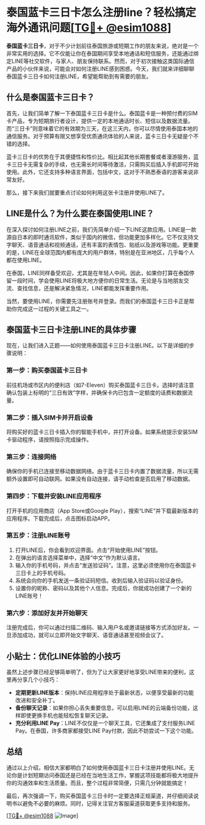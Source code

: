 # 泰国蓝卡三日卡怎么注册line？轻松搞定海外通讯问题[[TG💪+ @esim1088](https://t.me/s/esim1088)]

**泰国蓝卡三日卡**，对于不少计划前往泰国旅游或短期工作的朋友来说，绝对是一个非常实用的选择。它不仅能让你在泰国期间享受本地通话和短信服务，还能通过绑定LINE等社交软件，与家人、朋友保持联系。然而，对于初次接触这类国际通信产品的小伙伴来说，可能会对如何注册LINE感到困惑。今天，我们就来详细聊聊泰国蓝卡三日卡如何注册LINE，希望能帮助到有需要的朋友。

## 什么是泰国蓝卡三日卡？

首先，让我们简单了解一下泰国蓝卡三日卡是什么。泰国蓝卡是一种预付费的SIM卡产品，专为短期旅行者设计，提供一定的本地通话时长、短信以及数据流量。而“三日卡”则意味着它的有效期为三天，在这三天内，你可以尽情使用泰国本地的通信服务。对于预算有限又想享受优质通讯体验的人来说，蓝卡三日卡无疑是个不错的选择。

蓝卡三日卡的优势在于其便捷性和性价比。相比起其他长期套餐或者漫游服务，蓝卡三日卡无需复杂的手续，也无需长时间等待激活，只需购买后插入手机即可开始使用。此外，它还支持多种语言界面，包括中文，这对于不熟悉泰语的游客来说非常友好。

那么，接下来我们就要重点讨论如何利用这张卡注册并使用LINE了。

## LINE是什么？为什么要在泰国使用LINE？

在深入探讨如何注册LINE之前，我们先简单介绍一下LINE这款应用。LINE是一款源自日本的即时通讯软件，类似于国内的微信，但功能更加多样化。它不仅支持文字聊天、语音通话和视频通话，还有丰富的表情包、贴纸以及游戏等功能。更重要的是，LINE在全球范围内都有庞大的用户群体，特别是在亚洲地区，几乎每个人都在使用LINE。

在泰国，LINE同样备受欢迎，尤其是在年轻人中间。因此，如果你打算在泰国停留一段时间，学会使用LINE将极大地方便你的日常生活。无论是与当地朋友交流、查找信息，还是解决紧急情况，LINE都能发挥重要作用。

当然，要使用LINE，你需要先注册账号并登录。而我们的泰国蓝卡三日卡正是帮助你完成这一过程的关键工具之一。

## 泰国蓝卡三日卡注册LINE的具体步骤

现在，让我们进入正题——如何使用泰国蓝卡三日卡注册LINE。以下是详细的步骤说明：

### 第一步：购买泰国蓝卡三日卡
前往机场或市区内的便利店（如7-Eleven）购买泰国蓝卡三日卡。选择时请注意确认包装上标明的“三日有效”字样，并确保卡内已包含一定额度的话费和数据流量。

### 第二步：插入SIM卡并开启设备
将购买好的蓝卡三日卡插入你的智能手机中，并打开设备。如果系统提示安装SIM卡驱动程序，请按照指示完成操作。

### 第三步：连接网络
确保你的手机已连接至移动数据网络。由于蓝卡三日卡内置了数据流量，所以无需额外设置即可自动联网。如果没有自动连接，请手动检查是否启用了移动数据。

### 第四步：下载并安装LINE应用程序
打开手机的应用商店（App Store或Google Play），搜索“LINE”并下载最新版本的应用程序。下载完成后，点击图标启动APP。

### 第五步：注册LINE账号
1. 打开LINE后，你会看到欢迎界面。点击“开始使用LINE”按钮。
2. 在弹出的语言选择菜单中，选择“中文”作为默认语言。
3. 输入你的手机号码，并点击“发送验证码”。注意，这里必须使用你在泰国蓝卡三日卡上的手机号码。
4. 系统会向你的手机发送一条验证码短信。收到后输入验证码以验证身份。
5. 设置你的昵称、密码以及其他个人信息。完成后，你就成功创建了一个新的LINE账号！

### 第六步：添加好友并开始聊天
注册完成后，你可以通过扫描二维码、输入用户名或邀请链接等方式添加好友。一旦添加成功，就可以立即开始文字聊天、语音通话甚至视频会议了。

## 小贴士：优化LINE体验的小技巧

虽然上述步骤已经足够简单明了，但为了让大家更好地享受LINE带来的便利，这里再分享几个小技巧：

- **定期更新LINE版本**：保持LINE应用程序处于最新状态，以便享受最新的功能改进和安全补丁。
- **备份聊天记录**：如果你担心丢失重要信息，可以启用LINE的云端备份功能，这样即使更换手机也能轻松恢复聊天记录。
- **充分利用LINE Pay**：LINE不仅仅是一个聊天工具，它还集成了支付服务LINE Pay。在泰国，许多商家都接受LINE Pay付款，因此不妨尝试一下这个功能。

## 总结

通过以上介绍，相信大家都明白了如何使用泰国蓝卡三日卡注册并使用LINE。无论你是计划短期访问泰国还是已经在当地生活工作，掌握这项技能都将极大地提升你的沟通效率和生活质量。而且，整个过程非常简便，只需几分钟就能搞定！

最后，再次强调一下，购买泰国蓝卡三日卡时一定要选择正规渠道，并仔细阅读说明书以避免不必要的麻烦。同时，记得关注官方客服渠道获取更多支持和服务。

[[TG💪+ @esim1088](https://t.me/s/esim1088) ![Image](https://i.postimg.cc/4NQfJmqS/Snipaste-2025-05-13-00-14-12.png)]